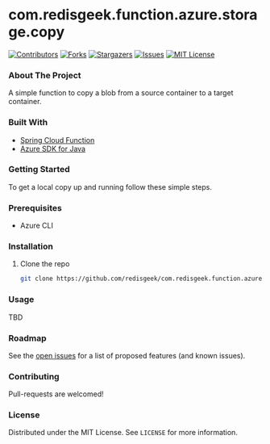 # com.redisgeek.function.azure.storage.copy

[![Contributors][contributors-shield]][contributors-url]
[![Forks][forks-shield]][forks-url]
[![Stargazers][stars-shield]][stars-url]
[![Issues][issues-shield]][issues-url]
[![MIT License][license-shield]][license-url]

### About The Project

A simple function to copy a blob from a source container to a target container.

### Built With

* [Spring Cloud Function](https://spring.io/projects/spring-cloud-function)
* [Azure SDK for Java](https://github.com/Azure/azure-sdk-for-java)

### Getting Started

To get a local copy up and running follow these simple steps.

### Prerequisites

* Azure CLI

### Installation

1. Clone the repo
   ```sh
   git clone https://github.com/redisgeek/com.redisgeek.function.azure.storage.copy.git --recurse-submodule
   ```

### Usage

TBD

### Roadmap

See the [open issues](https://github.com/redisgeek/com.redisgeek.function.azure.storage.copy/issues) for a list of proposed features (and known issues).

### Contributing

Pull-requests are welcomed!

### License

Distributed under the MIT License. See `LICENSE` for more information.

[contributors-shield]: https://img.shields.io/github/contributors/redisgeek/com.redisgeek.function.azure.storage.copy.svg?style=for-the-badge
[contributors-url]: https://github.com/redisgeek/com.redisgeek.function.azure.storage.copy/graphs/contributors
[forks-shield]: https://img.shields.io/github/forks/redisgeek/com.redisgeek.function.azure.storage.copy.svg?style=for-the-badge
[forks-url]: https://github.com/redisgeek/com.redisgeek.function.azure.storage.copy/network/members
[stars-shield]: https://img.shields.io/github/stars/redisgeek/com.redisgeek.function.azure.storage.copy.svg?style=for-the-badge
[stars-url]: https://github.com/redisgeek/com.redisgeek.function.azure.storage.copy/stargazers
[issues-shield]: https://img.shields.io/github/issues/redisgeek/com.redisgeek.function.azure.storage.copy.svg?style=for-the-badge
[issues-url]: https://github.com/redisgeek/com.redisgeek.function.azure.storage.copy/issues
[license-shield]: https://img.shields.io/github/license/redisgeek/com.redisgeek.function.azure.storage.copy.svg?style=for-the-badge
[license-url]: https://github.com/redisgeek/com.redisgeek.function.azure.storage.copy/blob/master/LICENSE.txt
